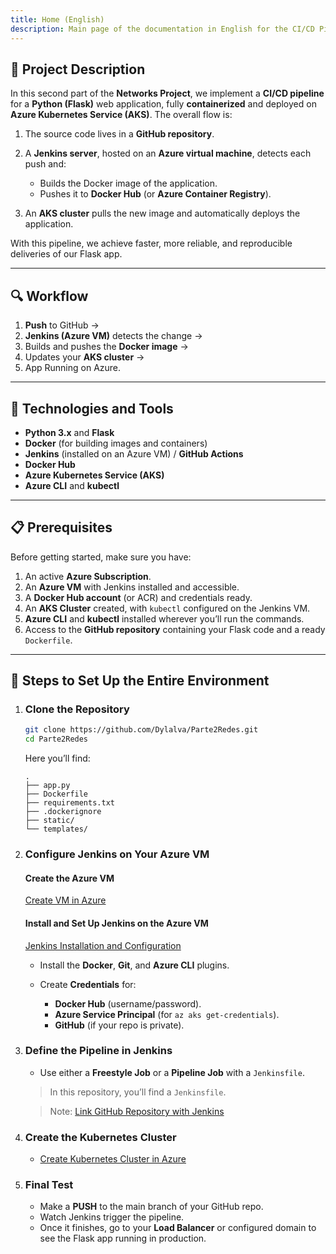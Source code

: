 ```yaml
---
title: Home (English)
description: Main page of the documentation in English for the CI/CD Pipeline project.
---
```

## 📖 Project Description

In this second part of the **Networks Project**, we implement a **CI/CD pipeline** for a **Python (Flask)** web application, fully **containerized** and deployed on **Azure Kubernetes Service (AKS)**. The overall flow is:

1. The source code lives in a **GitHub repository**.
2. A **Jenkins server**, hosted on an **Azure virtual machine**, detects each push and:

   * Builds the Docker image of the application.
   * Pushes it to **Docker Hub** (or **Azure Container Registry**).
3. An **AKS cluster** pulls the new image and automatically deploys the application.

With this pipeline, we achieve faster, more reliable, and reproducible deliveries of our Flask app.

---

## 🔍 Workflow

1. **Push** to GitHub →
2. **Jenkins (Azure VM)** detects the change →
3. Builds and pushes the **Docker image** →
4. Updates your **AKS cluster** →
5. App Running on Azure.

---

## 🧰 Technologies and Tools

* **Python 3.x** and **Flask**
* **Docker** (for building images and containers)
* **Jenkins** (installed on an Azure VM) / **GitHub Actions**
* **Docker Hub**
* **Azure Kubernetes Service (AKS)**
* **Azure CLI** and **kubectl**

---

## 📋 Prerequisites

Before getting started, make sure you have:

1. An active **Azure Subscription**.
2. An **Azure VM** with Jenkins installed and accessible.
3. A **Docker Hub account** (or ACR) and credentials ready.
4. An **AKS Cluster** created, with `kubectl` configured on the Jenkins VM.
5. **Azure CLI** and **kubectl** installed wherever you’ll run the commands.
6. Access to the **GitHub repository** containing your Flask code and a ready `Dockerfile`.

---

## 🚀 Steps to Set Up the Entire Environment

1. ### Clone the Repository

   ```bash
   git clone https://github.com/Dylalva/Parte2Redes.git
   cd Parte2Redes
   ```

   Here you’ll find:

   ```
   .
   ├── app.py
   ├── Dockerfile
   ├── requirements.txt
   ├── .dockerignore
   ├── static/
   └── templates/
   ```

2. ### Configure Jenkins on Your Azure VM

   #### Create the **Azure VM**

   [Create VM in Azure](Creación-de-la-VM-en-Azure)

   #### Install and Set Up Jenkins on the **Azure VM**

   [Jenkins Installation and Configuration](Instalación-y-Configuración-de-Jenkins)

   * Install the **Docker**, **Git**, and **Azure CLI** plugins.
   * Create **Credentials** for:

     * **Docker Hub** (username/password).
     * **Azure Service Principal** (for `az aks get-credentials`).
     * **GitHub** (if your repo is private).

3. ### Define the Pipeline in Jenkins

   * Use either a **Freestyle Job** or a **Pipeline Job** with a `Jenkinsfile`.

   > In this repository, you’ll find a `Jenkinsfile`.

   > Note: [Link GitHub Repository with Jenkins](Vincular-Repositorio-con-Jenkins)

4. ### Create the Kubernetes Cluster

   * [Create Kubernetes Cluster in Azure](Creación-de-Kubernetes-Cluster-en-Azure)

5. ### Final Test

   * Make a **PUSH** to the main branch of your GitHub repo.
   * Watch Jenkins trigger the pipeline.
   * Once it finishes, go to your **Load Balancer** or configured domain to see the Flask app running in production.

